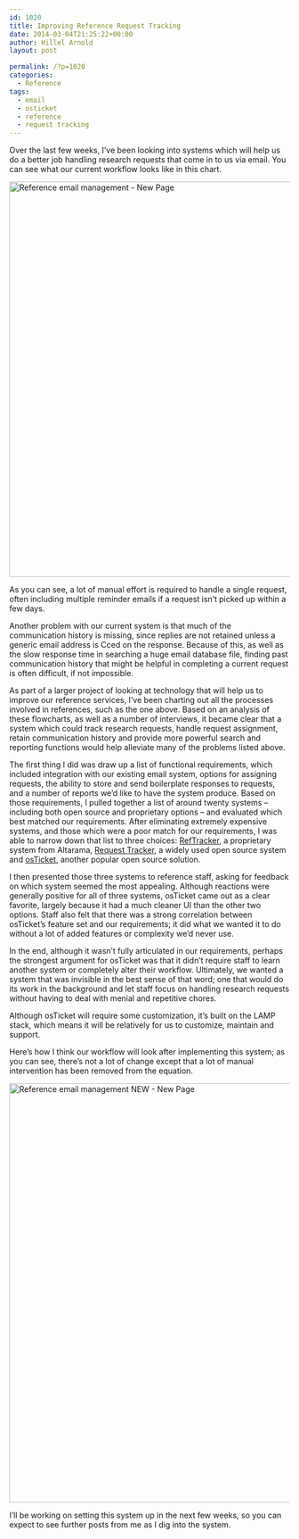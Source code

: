 ```yaml
---
id: 1020
title: Improving Reference Request Tracking
date: 2014-03-04T21:25:22+00:00
author: Hillel Arnold
layout: post

permalink: /?p=1020
categories:
  - Reference
tags:
  - email
  - osticket
  - reference
  - request tracking
---
```

Over the last few weeks, I’ve been looking into systems which will help us do a better job handling research requests that come in to us via email. You can see what our current workflow looks like in this chart.<!--more-->

[<img class="alignnone size-large wp-image-1021" alt="Reference email management - New Page" src="http://rockarch.org/programs/digital/bitsandbytes/wp-content/uploads/2014/03/Reference-email-management-New-Page-843x1024.png" width="584" height="709" srcset="http://blog.rockarch.org/wp-content/uploads/2014/03/Reference-email-management-New-Page-843x1024.png 843w, http://blog.rockarch.org/wp-content/uploads/2014/03/Reference-email-management-New-Page-247x300.png 247w, http://blog.rockarch.org/wp-content/uploads/2014/03/Reference-email-management-New-Page.png 1212w" sizes="(max-width: 584px) 100vw, 584px" />](http://rockarch.org/programs/digital/bitsandbytes/wp-content/uploads/2014/03/Reference-email-management-New-Page.png)

As you can see, a lot of manual effort is required to handle a single request, often including multiple reminder emails if a request isn’t picked up within a few days.

Another problem with our current system is that much of the communication history is missing, since replies are not retained unless a generic email address is Cced on the response. Because of this, as well as the slow response time in searching a huge email database file, finding past communication history that might be helpful in completing a current request is often difficult, if not impossible.

As part of a larger project of looking at technology that will help us to improve our reference services, I’ve been charting out all the processes involved in references, such as the one above. Based on an analysis of these flowcharts, as well as a number of interviews, it became clear that a system which could track research requests, handle request assignment, retain communication history and provide more powerful search and reporting functions would help alleviate many of the problems listed above.

The first thing I did was draw up a list of functional requirements, which included integration with our existing email system, options for assigning requests, the ability to store and send boilerplate responses to requests, and a number of reports we’d like to have the system produce. Based on those requirements, I pulled together a list of around twenty systems – including both open source and proprietary options – and evaluated which best matched our requirements. After eliminating extremely expensive systems, and those which were a poor match for our requirements, I was able to narrow down that list to three choices: <a href="http://www.altarama.com/Products/RefTracker" target="_blank">RefTracker</a>, a proprietary system from Altarama, <a href="http://bestpractical.com/rt/" target="_blank">Request Tracker</a>, a widely used open source system and <a href="http://osticket.com/" target="_blank">osTicket</a>, another popular open source solution.

I then presented those three systems to reference staff, asking for feedback on which system seemed the most appealing. Although reactions were generally positive for all of three systems, osTicket came out as a clear favorite, largely because it had a much cleaner UI than the other two options. Staff also felt that there was a strong correlation between osTicket’s feature set and our requirements; it did what we wanted it to do without a lot of added features or complexity we’d never use.

In the end, although it wasn’t fully articulated in our requirements, perhaps the strongest argument for osTicket was that it didn’t require staff to learn another system or completely alter their workflow. Ultimately, we wanted a system that was invisible in the best sense of that word; one that would do its work in the background and let staff focus on handling research requests without having to deal with menial and repetitive chores.

Although osTicket will require some customization, it’s built on the LAMP stack, which means it will be relatively for us to customize, maintain and support.

Here’s how I think our workflow will look after implementing this system; as you can see, there’s not a lot of change except that a lot of manual intervention has been removed from the equation.

[<img class="alignnone size-large wp-image-1022" alt="Reference email management NEW - New Page" src="http://rockarch.org/programs/digital/bitsandbytes/wp-content/uploads/2014/03/Reference-email-management-NEW-New-Page-795x1024.png" width="584" height="752" srcset="http://blog.rockarch.org/wp-content/uploads/2014/03/Reference-email-management-NEW-New-Page-795x1024.png 795w, http://blog.rockarch.org/wp-content/uploads/2014/03/Reference-email-management-NEW-New-Page-233x300.png 233w, http://blog.rockarch.org/wp-content/uploads/2014/03/Reference-email-management-NEW-New-Page.png 996w" sizes="(max-width: 584px) 100vw, 584px" />](http://rockarch.org/programs/digital/bitsandbytes/wp-content/uploads/2014/03/Reference-email-management-NEW-New-Page.png)

I’ll be working on setting this system up in the next few weeks, so you can expect to see further posts from me as I dig into the system.